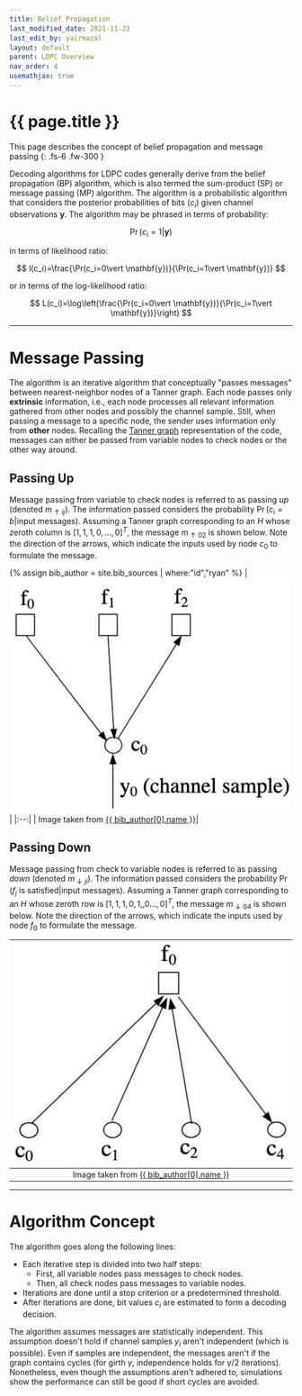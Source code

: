 ```yaml
---
title: Belief Propagation
last_modified_date: 2021-11-23
last_edit_by: yairmazal
layout: default
parent: LDPC Overview
nav_order: 4
usemathjax: true
---
```

# {{ page.title }}

This page describes the concept of belief propagation and message passing 
{: .fs-6 .fw-300 }

Decoding algorithms for LDPC codes generally derive from the belief propagation (BP) algorithm, which is also termed the
sum-product (SP) or message passing (MP) algorithm. The algorithm is a probabilistic algorithm that considers the 
posterior probabilities of bits ($c_i$) given channel observations $\mathbf{y}$. The algorithm may be phrased in terms
of probability:

$$
\Pr\left(c_i=1\vert \mathbf{y}\right)
$$

in terms of likelihood ratio:

$$
l(c_i)=\frac{\Pr(c_i=0\vert \mathbf{y})}{\Pr(c_i=1\vert \mathbf{y})}
$$

or in terms of the log-likelihood ratio:

$$
L(c_i)=\log\left(\frac{\Pr(c_i=0\vert \mathbf{y})}{\Pr(c_i=1\vert \mathbf{y})}\right)
$$

---

# Message Passing
The algorithm is an iterative algorithm that conceptually "passes messages" between nearest-neighbor nodes of a Tanner
graph. Each node passes only **extrinsic** information, i.e., each node processes all relevant information gathered from
other nodes and possibly the channel sample. Still, when passing a message to a specific node, the sender uses 
information only from **other** nodes. Recalling the [Tanner graph](./representation.md#tanner-graph) representation of 
the code, messages can either be passed from variable nodes to check nodes or the other way around.

## Passing Up
Message passing from variable to check nodes is referred to as passing *up* (denoted $m_{\uparrow ij}$). The information
passed considers the probability $\Pr(c_i=b\vert \text{input messages})$. Assuming a Tanner graph corresponding to an 
$H$ whose zeroth column is $\left[1,1,1,0,\dots,0\right]^T$, the message $m_{\uparrow 02}$ is shown below. Note the 
direction of the arrows, which indicate the inputs used by node $c_0$ to formulate the message.

{% assign bib_author = site.bib_sources | where:"id","ryan" %}
| ![Tanner_graph_example.png](../assets/images/message_passing_up.png) |
|:--:|
| Image taken from [{{ bib_author[0].name }}]({{bib_author[0].url}})|

## Passing Down
Message passing from check to variable nodes is referred to as passing *down* (denoted $m_{\downarrow ji}$). The 
information passed considers the probability $\Pr(f_j\text{ is satisfied}\vert \text{input messages})$. Assuming a 
Tanner graph corresponding to an $H$ whose zeroth row is $\left[1,1,1,0,1,,0\dots,0\right]^T$, the message 
$m_{\downarrow 04}$ is shown below. Note the direction of the arrows, which indicate the inputs used by node $f_0$ to 
formulate the message.

| ![Tanner_graph_example.png](../assets/images/message_passing_down.png) |
|:--:|
| Image taken from [{{ bib_author[0].name }}]({{bib_author[0].url}})|

---

# Algorithm Concept
The algorithm goes along the following lines:
 - Each iterative step is divided into two half steps:
   - First, all variable nodes pass messages to check nodes.
   - Then, all check nodes pass messages to variable nodes.
 - Iterations are done until a stop criterion or a predetermined threshold.
 - After iterations are done, bit values $c_i$ are estimated to form a decoding decision.

The algorithm assumes messages are statistically independent. This assumption doesn't hold if channel samples $y_i$ 
aren't independent (which is possible). Even if samples are independent, the messages aren't if the graph contains 
cycles (for girth $\gamma$, independence holds for $\gamma/2$ iterations). Nonetheless, even though the assumptions 
aren't adhered to, simulations show the performance can still be good if short cycles are avoided.